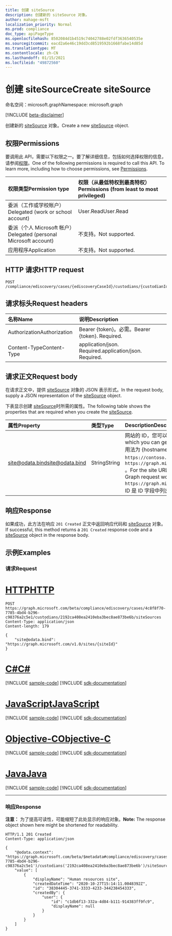 ```yaml
---
title: 创建 siteSource
description: 创建新的 siteSource 对象。
author: mahage-msft
localization_priority: Normal
ms.prod: compliance
doc_type: apiPageType
ms.openlocfilehash: 8502084d1b4519c74042788e02fdf3636540535e
ms.sourcegitcommit: eacd2a6e46c19dd3cd8519592b1668fabe14d85d
ms.translationtype: MT
ms.contentlocale: zh-CN
ms.lasthandoff: 01/15/2021
ms.locfileid: "49872560"
---
```

# <a name="create-sitesource"></a><span data-ttu-id="1c00b-103">创建 siteSource</span><span class="sxs-lookup"><span data-stu-id="1c00b-103">Create siteSource</span></span>

<span data-ttu-id="1c00b-104">命名空间：microsoft.graph</span><span class="sxs-lookup"><span data-stu-id="1c00b-104">Namespace: microsoft.graph</span></span>

[!INCLUDE [beta-disclaimer](../../includes/beta-disclaimer.md)]

<span data-ttu-id="1c00b-105">创建新的 [siteSource](../resources/sitesource.md) 对象。</span><span class="sxs-lookup"><span data-stu-id="1c00b-105">Create a new [siteSource](../resources/sitesource.md) object.</span></span>

## <a name="permissions"></a><span data-ttu-id="1c00b-106">权限</span><span class="sxs-lookup"><span data-stu-id="1c00b-106">Permissions</span></span>

<span data-ttu-id="1c00b-p101">要调用此 API，需要以下权限之一。要了解详细信息，包括如何选择权限的信息，请参阅[权限](/graph/permissions-reference)。</span><span class="sxs-lookup"><span data-stu-id="1c00b-p101">One of the following permissions is required to call this API. To learn more, including how to choose permissions, see [Permissions](/graph/permissions-reference).</span></span>

|<span data-ttu-id="1c00b-109">权限类型</span><span class="sxs-lookup"><span data-stu-id="1c00b-109">Permission type</span></span>|<span data-ttu-id="1c00b-110">权限（从最低特权到最高特权）</span><span class="sxs-lookup"><span data-stu-id="1c00b-110">Permissions (from least to most privileged)</span></span>|
|:---|:---|
|<span data-ttu-id="1c00b-111">委派（工作或学校帐户）</span><span class="sxs-lookup"><span data-stu-id="1c00b-111">Delegated (work or school account)</span></span>|<span data-ttu-id="1c00b-112">User.Read</span><span class="sxs-lookup"><span data-stu-id="1c00b-112">User.Read</span></span>|
|<span data-ttu-id="1c00b-113">委派（个人 Microsoft 帐户）</span><span class="sxs-lookup"><span data-stu-id="1c00b-113">Delegated (personal Microsoft account)</span></span>|<span data-ttu-id="1c00b-114">不支持。</span><span class="sxs-lookup"><span data-stu-id="1c00b-114">Not supported.</span></span>|
|<span data-ttu-id="1c00b-115">应用程序</span><span class="sxs-lookup"><span data-stu-id="1c00b-115">Application</span></span>|<span data-ttu-id="1c00b-116">不支持。</span><span class="sxs-lookup"><span data-stu-id="1c00b-116">Not supported.</span></span>|

## <a name="http-request"></a><span data-ttu-id="1c00b-117">HTTP 请求</span><span class="sxs-lookup"><span data-stu-id="1c00b-117">HTTP request</span></span>

<!-- {
  "blockType": "ignored"
}
-->

``` http
POST /compliance/ediscovery/cases/{ediscoveryCaseId}/custodians/{custodianId}/siteSources
```

## <a name="request-headers"></a><span data-ttu-id="1c00b-118">请求标头</span><span class="sxs-lookup"><span data-stu-id="1c00b-118">Request headers</span></span>

|<span data-ttu-id="1c00b-119">名称</span><span class="sxs-lookup"><span data-stu-id="1c00b-119">Name</span></span>|<span data-ttu-id="1c00b-120">说明</span><span class="sxs-lookup"><span data-stu-id="1c00b-120">Description</span></span>|
|:---|:---|
|<span data-ttu-id="1c00b-121">Authorization</span><span class="sxs-lookup"><span data-stu-id="1c00b-121">Authorization</span></span>|<span data-ttu-id="1c00b-p102">Bearer {token}。必需。</span><span class="sxs-lookup"><span data-stu-id="1c00b-p102">Bearer {token}. Required.</span></span>|
|<span data-ttu-id="1c00b-124">Content-Type</span><span class="sxs-lookup"><span data-stu-id="1c00b-124">Content-Type</span></span>|<span data-ttu-id="1c00b-p103">application/json. Required.</span><span class="sxs-lookup"><span data-stu-id="1c00b-p103">application/json. Required.</span></span>|

## <a name="request-body"></a><span data-ttu-id="1c00b-127">请求正文</span><span class="sxs-lookup"><span data-stu-id="1c00b-127">Request body</span></span>

<span data-ttu-id="1c00b-128">在请求正文中，提供 [siteSource](../resources/sitesource.md) 对象的 JSON 表示形式。</span><span class="sxs-lookup"><span data-stu-id="1c00b-128">In the request body, supply a JSON representation of the [siteSource](../resources/sitesource.md) object.</span></span>

<span data-ttu-id="1c00b-129">下表显示创建 [siteSource](../resources/sitesource.md)时所需的属性。</span><span class="sxs-lookup"><span data-stu-id="1c00b-129">The following table shows the properties that are required when you create the [siteSource](../resources/sitesource.md).</span></span>

|<span data-ttu-id="1c00b-130">属性</span><span class="sxs-lookup"><span data-stu-id="1c00b-130">Property</span></span>|<span data-ttu-id="1c00b-131">类型</span><span class="sxs-lookup"><span data-stu-id="1c00b-131">Type</span></span>|<span data-ttu-id="1c00b-132">Description</span><span class="sxs-lookup"><span data-stu-id="1c00b-132">Description</span></span>|
|:---|:---|:---|
|<span data-ttu-id="1c00b-133">site@odata.bind</span><span class="sxs-lookup"><span data-stu-id="1c00b-133">site@odata.bind</span></span>|<span data-ttu-id="1c00b-134">String</span><span class="sxs-lookup"><span data-stu-id="1c00b-134">String</span></span>|<span data-ttu-id="1c00b-135">网站的 ID，您可以通过使用"按路径获取网站[](../resources/site.md)资源"方法从[网站资源获取此](../api/site-getbypath.md)ID。</span><span class="sxs-lookup"><span data-stu-id="1c00b-135">ID of the site, which you can get from the [site](../resources/site.md) resource by using the [Get a site resource by path](../api/site-getbypath.md) method.</span></span> <span data-ttu-id="1c00b-136">用法为 {hostname}：/{relative-path}。</span><span class="sxs-lookup"><span data-stu-id="1c00b-136">The usage is {hostname}:/{relative-path}.</span></span> <span data-ttu-id="1c00b-137">对于网站 `https://contoso.sharepoint.com/sites/HumanResources` URL，Microsoft Graph 请求为 `https://graph.microsoft.com/v1.0/sites/contoso.sharepoint.com:/sites/HumanResources` 。</span><span class="sxs-lookup"><span data-stu-id="1c00b-137">For the site URL `https://contoso.sharepoint.com/sites/HumanResources`, the Microsoft Graph request would be `https://graph.microsoft.com/v1.0/sites/contoso.sharepoint.com:/sites/HumanResources`.</span></span> <span data-ttu-id="1c00b-138">ID 是 ID 字段中列出的第一个 GUID。</span><span class="sxs-lookup"><span data-stu-id="1c00b-138">The ID is the first GUID listed in the ID field.</span></span>|

## <a name="response"></a><span data-ttu-id="1c00b-139">响应</span><span class="sxs-lookup"><span data-stu-id="1c00b-139">Response</span></span>

<span data-ttu-id="1c00b-140">如果成功，此方法在响应 `201 Created` 正文中返回响应代码和 [siteSource](../resources/sitesource.md) 对象。</span><span class="sxs-lookup"><span data-stu-id="1c00b-140">If successful, this method returns a `201 Created` response code and a [siteSource](../resources/sitesource.md) object in the response body.</span></span>

## <a name="examples"></a><span data-ttu-id="1c00b-141">示例</span><span class="sxs-lookup"><span data-stu-id="1c00b-141">Examples</span></span>

### <a name="request"></a><span data-ttu-id="1c00b-142">请求</span><span class="sxs-lookup"><span data-stu-id="1c00b-142">Request</span></span>


# <a name="http"></a>[<span data-ttu-id="1c00b-143">HTTP</span><span class="sxs-lookup"><span data-stu-id="1c00b-143">HTTP</span></span>](#tab/http)
<!-- {
  "blockType": "request",
  "name": "create_sitesource_from_"
}
-->

``` http
POST https://graph.microsoft.com/beta/compliance/ediscovery/cases/4c8f8f70-7785-4bd4-b296-c98376a2c5e1/custodians/2192ca408ea2410eba3bec8ae873be6b/siteSources
Content-Type: application/json
Content-length: 179

{
    "site@odata.bind": "https://graph.microsoft.com/v1.0/sites/{siteId}"
}
```
# <a name="c"></a>[<span data-ttu-id="1c00b-144">C#</span><span class="sxs-lookup"><span data-stu-id="1c00b-144">C#</span></span>](#tab/csharp)
[!INCLUDE [sample-code](../includes/snippets/csharp/create-sitesource-from--csharp-snippets.md)]
[!INCLUDE [sdk-documentation](../includes/snippets/snippets-sdk-documentation-link.md)]

# <a name="javascript"></a>[<span data-ttu-id="1c00b-145">JavaScript</span><span class="sxs-lookup"><span data-stu-id="1c00b-145">JavaScript</span></span>](#tab/javascript)
[!INCLUDE [sample-code](../includes/snippets/javascript/create-sitesource-from--javascript-snippets.md)]
[!INCLUDE [sdk-documentation](../includes/snippets/snippets-sdk-documentation-link.md)]

# <a name="objective-c"></a>[<span data-ttu-id="1c00b-146">Objective-C</span><span class="sxs-lookup"><span data-stu-id="1c00b-146">Objective-C</span></span>](#tab/objc)
[!INCLUDE [sample-code](../includes/snippets/objc/create-sitesource-from--objc-snippets.md)]
[!INCLUDE [sdk-documentation](../includes/snippets/snippets-sdk-documentation-link.md)]

# <a name="java"></a>[<span data-ttu-id="1c00b-147">Java</span><span class="sxs-lookup"><span data-stu-id="1c00b-147">Java</span></span>](#tab/java)
[!INCLUDE [sample-code](../includes/snippets/java/create-sitesource-from--java-snippets.md)]
[!INCLUDE [sdk-documentation](../includes/snippets/snippets-sdk-documentation-link.md)]

---


### <a name="response"></a><span data-ttu-id="1c00b-148">响应</span><span class="sxs-lookup"><span data-stu-id="1c00b-148">Response</span></span>

<span data-ttu-id="1c00b-149">**注意：** 为了提高可读性，可能缩短了此处显示的响应对象。</span><span class="sxs-lookup"><span data-stu-id="1c00b-149">**Note:** The response object shown here might be shortened for readability.</span></span>
<!-- {
  "blockType": "response",
  "truncated": true,
  "@odata.type": "microsoft.graph.siteSource"
}
-->

``` http
HTTP/1.1 201 Created
Content-Type: application/json

{
    "@odata.context": "https://graph.microsoft.com/beta/$metadata#compliance/ediscovery/cases('4c8f8f70-7785-4bd4-b296-c98376a2c5e1')/custodians('2192ca408ea2410eba3bec8ae873be6b')/siteSources",
    "value": [
        {
            "displayName": "Human resources site",
            "createdDateTime": "2020-10-27T15:14:11.0048392Z",
            "id": "38304445-3741-3333-4233-344238454333",
            "createdBy": {
                "user": {
                    "id": "c1db6f13-332a-4d84-b111-914383ff9fc9",
                    "displayName": null
                }
            }
        }
    ]
}
```
